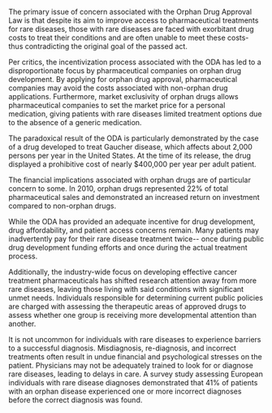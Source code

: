 The primary issue of concern associated with the Orphan Drug Approval Law is that despite its aim to improve access to pharmaceutical treatments for rare diseases, those with rare diseases are faced with exorbitant drug costs to treat their conditions and are often unable to meet these costs- thus contradicting the original goal of the passed act.

Per critics, the incentivization process associated with the ODA has led to a disproportionate focus by pharmaceutical companies on orphan drug development. By applying for orphan drug approval, pharmaceutical companies may avoid the costs associated with non-orphan drug applications. Furthermore, market exclusivity of orphan drugs allows pharmaceutical companies to set the market price for a personal medication, giving patients with rare diseases limited treatment options due to the absence of a generic medication.

The paradoxical result of the ODA is particularly demonstrated by the case of a drug developed to treat Gaucher disease, which affects about 2,000 persons per year in the United States. At the time of its release, the drug displayed a prohibitive cost of nearly $400,000 per year per adult patient.

The financial implications associated with orphan drugs are of particular concern to some. In 2010, orphan drugs represented 22% of total pharmaceutical sales and demonstrated an increased return on investment compared to non-orphan drugs.

While the ODA has provided an adequate incentive for drug development, drug affordability, and patient access concerns remain. Many patients may inadvertently pay for their rare disease treatment twice-- once during public drug development funding efforts and once during the actual treatment process.

Additionally, the industry-wide focus on developing effective cancer treatment pharmaceuticals has shifted research attention away from more rare diseases, leaving those living with said conditions with significant unmet needs. Individuals responsible for determining current public policies are charged with assessing the therapeutic areas of approved drugs to assess whether one group is receiving more developmental attention than another.

It is not uncommon for individuals with rare diseases to experience barriers to a successful diagnosis. Misdiagnosis, re-diagnosis, and incorrect treatments often result in undue financial and psychological stresses on the patient. Physicians may not be adequately trained to look for or diagnose rare diseases, leading to delays in care. A survey study assessing European individuals with rare disease diagnoses demonstrated that 41% of patients with an orphan disease experienced one or more incorrect diagnoses before the correct diagnosis was found.